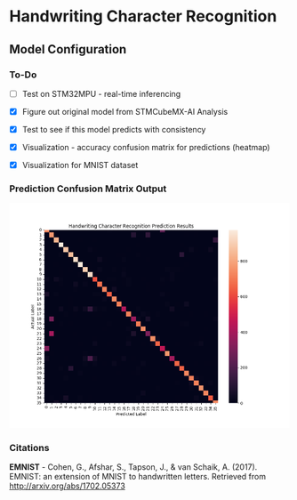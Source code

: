 # Handwriting Character Recognition
## Model Configuration

### To-Do
- [ ] Test on STM32MPU - real-time inferencing
- [x] Figure out original model from STMCubeMX-AI Analysis
- [x] Test to see if this model predicts with consistency
- [x] Visualization - accuracy confusion matrix for predictions (heatmap)
- [X] Visualization for MNIST dataset


### Prediction Confusion Matrix Output
![Sample Output Matrix](/images/samplematrix.png)


### Citations
**EMNIST** - Cohen, G., Afshar, S., Tapson, J., & van Schaik, A. (2017). EMNIST: an extension of MNIST to handwritten letters. Retrieved from http://arxiv.org/abs/1702.05373
